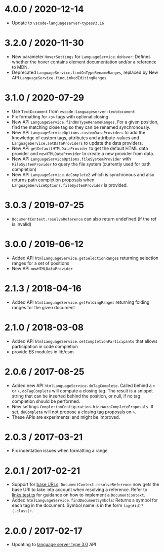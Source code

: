 
4.0.0 / 2020-12-14
==================
  * Update to `vscode-languageserver-types@3.16`

3.2.0 / 2020-11-30
==================
  * New parameter `HoverSettings` for `LanguageService.doHover`: Defines whether the hover contains element documentation and/or a reference to MDN.
  * Deprecated `LanguageService.findOnTypeRenameRanges`, replaced by New API `LanguageService.findLinkedEditingRanges`. 

3.1.0 / 2020-07-29
==================
  * Use `TextDocument` from `vscode-languageserver-textdocument`
  * Fix formatting for `<p>` tags with optional closing 
  * New API `LanguageService.findOnTypeRenameRanges`. For a given position, find the matching close tag so they can be renamed synchronously.
  * New API `LanguageServiceOptions.customDataProviders` to add the knowledge of custom tags, attributes and attribute-values and `LanguageService.setDataProviders` to update the data providers.
  * New API `getDefaultHTMLDataProvider` to get the default HTML data provider and `newHTMLDataProvider` to create a new provider from data.
  * New API `LanguageServiceOptions.fileSystemProvider` with `FileSystemProvider` to query the file system (currently used for path completion)
  * New API `LanguageService.doComplete2` which is synchronous and also returns path completion proposals when `LanguageServiceOptions.fileSystemProvider` is provided.

3.0.3 / 2019-07-25
==================
  * `DocumentContext.resolveReference` can also return undefined (if the ref is invalid)

3.0.0 / 2019-06-12
==================
  * Added API `htmlLanguageService.getSelectionRanges` returning selection ranges for a set of positions
  * New API `newHTMLDataProvider`

2.1.3 / 2018-04-16
==================
  * Added API `htmlLanguageService.getFoldingRanges` returning folding ranges for the given document

2.1.0 / 2018-03-08
==================
  * Added API `htmlLanguageService.setCompletionParticipants` that allows participation in code completion
  * provide ES modules in lib/esm

2.0.6 / 2017-08-25
==================
  * Added new API `htmlLanguageService.doTagComplete`. Called behind a `>` or `\`, `doTagComplete` will compute a closing tag. The result is a snippet string that can be inserted behind the position, or null, if no tag completion should be performed.
  * New settings `CompletionConfiguration.hideAutoCompleteProposals`. If set, `doComplete` will not propose a closing tag proposals on `>`.
  * These APIs are experimental and might be improved.

2.0.3 / 2017-03-21
==================
  * Fix indentation issues when formatting a range

2.0.1 / 2017-02-21
==================
  * Support for [base URLs](https://developer.mozilla.org/de/docs/Web/HTML/Element/base). `DocumentContext.resolveReference` now gets the base URI to take into account when resolving a reference. Refer to [links.test.ts](https://github.com/Microsoft/vscode-html-languageservice/blob/master/src/test/links.test.ts) for guidance on how to implement a `DocumentContext`.
  * Added `htmlLanguageService.findDocumentSymbols`: Returns a symbol for each tag in the document. Symbol name is in the form `tag(#id)?(.class)+`.

2.0.0 / 2017-02-17
==================
  * Updating to [language server type 3.0](https://github.com/Microsoft/vscode-languageserver-node/tree/master/types) API
